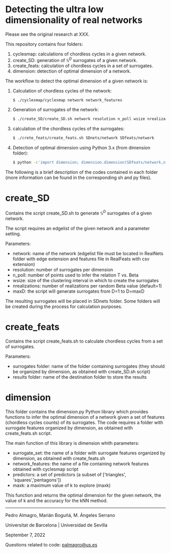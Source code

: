 # Detecting the ultra low dimensionality of real networks
Please see the original research at XXX.

This repository contains four folders:

1. cyclesmap: calculations of chordless cycles in a given network.
2. create_SD: generation of $\mathbb{S}^D$ surrogates of a given network.
3. create_feats: calculation of chordless cycles in a set of surrogates.
4. dimension: detection of optimal dimension of a network. 

The workflow to detect the optimal dimension of a given network is:

1. Calculation of chordless cycles of the network:
    ```sh
    $ ./cyclesmap/cyclesmap network network_features 
    ```
2. Generation of surrogates of the network:
    ```sh
    $ ./create_SD/create_SD.sh network resolution n_poll wsize nrealizations maxD
    ```
3. calculation of the chordless cycles of the surrogates:
    ```sh
    $ ./crete_feats/create_feats.sh SDnets/network SDfeats/network
    ```
4. Detection of optimal dimension using Python 3.x (from dimension folder):
    ```sh
    $ python -c'import dimension; dimension.dimension(SDfeats/network,network_features,["triangles", "squares","pentagons"],maxk)'
    ```
    
The following is a brief description of the codes contained in each folder (more information can be found in the corresponding sh and py files).

# create_SD

Contains the script create_SD.sh to generate $\mathbb{S}^D$  surrogates of a given network. 

The script requires an edgelist of the given network and a parameter setting.

Parameters:

- network: name of the network (edgelist file must be located in RealNets folder with edge extension and features file in RealFeats with csv extension)
- resolution: number of surrogates per dimension
- n_poll: number of points used to infer the relation T vs. Beta
- wsize: size of the clustering interval in which to create the surrogates
- nrealizations: number of realizations per random Beta value (default=1)  
- maxD: the script will generate surrogates from D=1 to D=maxD

The resulting surrogates will be placed in SDnets folder. Some folders will be created during the process for calculation purposes.

# create_feats 

Contains the script create_feats.sh to calculate chordless cycles from a set of surrogates.

Parameters:

- surrogates folder: name of the folder containing surrogates (they should be organized by dimension, as obtained with create_SD.sh script)
- results folder: name of the destination folder to store the results

# dimension

This folder contains the dimension.py Python library which provides functions to infer the optimal dimension of a network given a set of features (chordless cycles counts) of its surrogates.  The code requires a folder with surrogate features organized by dimension, as obtained with create_feats.sh script. 

The main function of this library is dimension whith parameters:

- surrogate_set: the name of a folder with surrogate features organized by dimension, as obtained with create_feats.sh
- network_features: the name of a file containing network features obtained with cyclesmap script
- predictors: a set of predictors (a subset of ['triangles', 'squares','pentagons']) 
- maxk: a maximum value of k to explore (maxk) 

This function and returns the optimal dimension for the given network, the value of k and the accuracy for the kNN method. 

----------------------------------------------------

Pedro Almagro, Marián Boguñá, M. Ángeles Serrano

Universitat de Barcelona | Universidad de Sevilla

September 7, 2022

Questions related to code: palmagro@us.es

